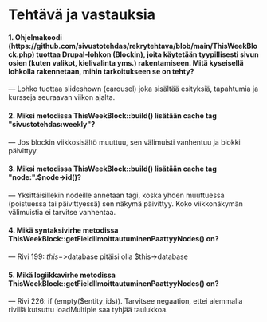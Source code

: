 # Tehtävä ja vastauksia

<h4>1. Ohjelmakoodi (https://github.com/sivustotehdas/rekrytehtava/blob/main/ThisWeekBlock.php) tuottaa Drupal-lohkon (Blockin), joita käytetään tyypillisesti sivun osien (kuten valikot, kielivalinta yms.) rakentamiseen. Mitä kyseisellä lohkolla rakennetaan, mihin tarkoitukseen se on tehty?</h4>

   — Lohko tuottaa slideshown (carousel) joka sisältää esityksiä, tapahtumia ja kursseja seuraavan viikon ajalta.

<h4>2. Miksi metodissa ThisWeekBlock::build() lisätään cache tag "sivustotehdas:weekly"?</h4>

   — Jos blockin viikkosisältö muuttuu, sen välimuisti vanhentuu ja blokki päivittyy.

<h4>3. Miksi metodissa ThisWeekBlock::build() lisätään cache tag "node:".$node->id()?</h4>

   — Yksittäisillekin nodeille annetaan tagi, koska yhden muuttuessa (poistuessa tai päivittyessä) sen näkymä päivittyy. Koko viikkonäkymän välimuistia ei tarvitse vanhentaa.

<h4>4. Mikä syntaksivirhe metodissa ThisWeekBlock::getFieldIlmoittautuminenPaattyyNodes() on?</h4>

   — Rivi 199: $this->$database pitäisi olla $this->database

<h4>5. Mikä logiikkavirhe metodissa ThisWeekBlock::getFieldIlmoittautuminenPaattyyNodes() on?</h4>

   — Rivi 226: if (empty($entity_ids)). Tarvitsee negaation, ettei alemmalla rivillä kutsuttu loadMultiple saa tyhjää taulukkoa.
